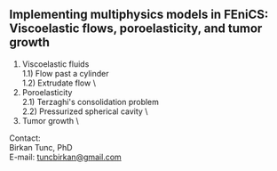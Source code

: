 ## Implementing multiphysics models in FEniCS: Viscoelastic flows, poroelasticity, and tumor growth

1) Viscoelastic fluids \
  1.1) Flow past a cylinder \
  1.2) Extrudate flow \
2) Poroelasticity \
  2.1) Terzaghi's consolidation problem \
  2.2) Pressurized spherical cavity \
3) Tumor growth \

Contact: \
Birkan Tunc, PhD \
E-mail: tuncbirkan@gmail.com
